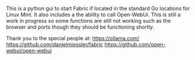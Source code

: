 This is a python gui to start Fabric if located in the standard Go locations for Linux Mint. It also includes a the ability to call Open-WebUi.
This is still a work in progress so some functions are still not working such as the browser and ports though they should be functioning shortly.

Thank you to the special people at:
https://ollama.com/
https://github.com/danielmiessler/fabric
https://github.com/open-webui/open-webui

